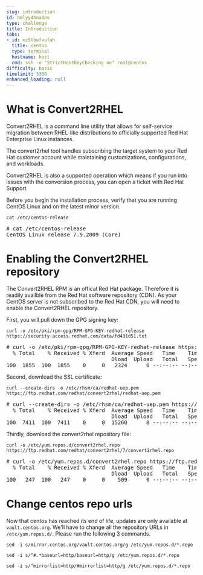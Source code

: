 ```yaml
---
slug: introduction
id: hmlyy4hna4nv
type: challenge
title: Introduction
tabs:
- id: mz5tbwfxufah
  title: centos
  type: terminal
  hostname: host
  cmd: ssh -o "StrictHostKeyChecking no" root@centos
difficulty: basic
timelimit: 3300
enhanced_loading: null
---
```


What is Convert2RHEL
===

Convert2RHEL is a command line utility that allows for self-service migration between RHEL-like distributions to officially supported Red Hat Enterprise Linux instances.

The convert2rhel tool handles subscribing the target system to your Red Hat customer account while maintaining customizations, configurations, and workloads.

Convert2RHEL is also a supported operation which means if you run into issues with the conversion process, you can open a ticket with Red Hat Support.

Before you begin the installation process, verify that you are running CentOS Linux and on the latest minor version.

```bash,run
cat /etc/centos-release
```

<pre class='file'>
# cat /etc/centos-release
CentOS Linux release 7.9.2009 (Core)
</pre>

Enabling the Convert2RHEL repository
===

The Convert2RHEL RPM is an offical Red Hat package. Therefore it is readily availble from the Red Hat software repository (CDN). As your CentOS server is not subscribed to the Red Hat CDN, you will need to enable the Convert2RHEL repository.

First, you will pull down the GPG signing key:

```bash,run
curl -o /etc/pki/rpm-gpg/RPM-GPG-KEY-redhat-release https://security.access.redhat.com/data/fd431d51.txt
```

<pre class='file'>
# curl -o /etc/pki/rpm-gpg/RPM-GPG-KEY-redhat-release https://www.redhat.com/security/data/fd431d51.txt
  % Total    % Received % Xferd  Average Speed   Time    Time     Time  Current
                                 Dload  Upload   Total   Spent    Left  Speed
100  1855  100  1855    0     0   2324      0 --:--:-- --:--:-- --:--:--  2324
</pre>

Second, download the SSL certificate:

```bash,run
curl --create-dirs -o /etc/rhsm/ca/redhat-uep.pem https://ftp.redhat.com/redhat/convert2rhel/redhat-uep.pem
```

<pre class='file'>
# curl --create-dirs -o /etc/rhsm/ca/redhat-uep.pem https://ftp.redhat.com/redhat/convert2rhel/redhat-uep.pem
  % Total    % Received % Xferd  Average Speed   Time    Time     Time  Current
                                 Dload  Upload   Total   Spent    Left  Speed
100  7411  100  7411    0     0  15260      0 --:--:-- --:--:-- --:--:-- 15280
</pre>

Thirdly, download the convert2rhel repository file:

```bash,run
curl -o /etc/yum.repos.d/convert2rhel.repo https://ftp.redhat.com/redhat/convert2rhel/7/convert2rhel.repo
```

<pre class='file'>
# curl -o /etc/yum.repos.d/convert2rhel.repo https://ftp.redhat.com/redhat/convert2rhel/7/convert2rhel.repo
  % Total    % Received % Xferd  Average Speed   Time    Time     Time  Current
                                 Dload  Upload   Total   Spent    Left  Speed
100   247  100   247    0     0    509      0 --:--:-- --:--:-- --:--:--   510
</pre>

Change centos repo urls
===

Now that centos has reached its end of life, updates are only available at `vault.centos.org`. We'll have to change all the repository URLs in `/etc/yum.repos.d/`. Please run the following 3 commands.

```bash,run
sed -i s/mirror.centos.org/vault.centos.org/g /etc/yum.repos.d/*.repo
```

```bash,run
sed -i s/^#.*baseurl=http/baseurl=http/g /etc/yum.repos.d/*.repo
```

```bash,run
sed -i s/^mirrorlist=http/#mirrorlist=http/g /etc/yum.repos.d/*.repo
```
